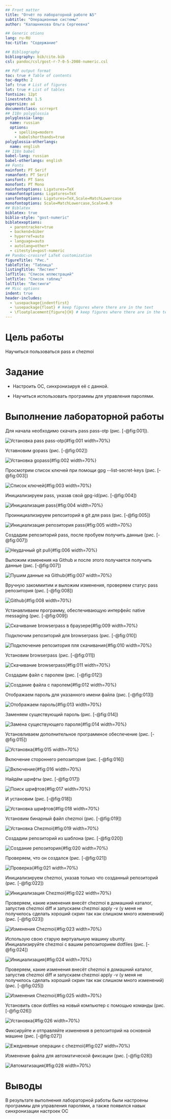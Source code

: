 ```yaml
---
## Front matter
title: "Отчёт по лабораторной работе №5"
subtitle: "Операционные системы"
author: "Калашникова Ольга Сергеевна"

## Generic otions
lang: ru-RU
toc-title: "Содержание"

## Bibliography
bibliography: bib/cite.bib
csl: pandoc/csl/gost-r-7-0-5-2008-numeric.csl

## Pdf output format
toc: true # Table of contents
toc-depth: 2
lof: true # List of figures
lot: true # List of tables
fontsize: 12pt
linestretch: 1.5
papersize: a4
documentclass: scrreprt
## I18n polyglossia
polyglossia-lang:
  name: russian
  options:
	- spelling=modern
	- babelshorthands=true
polyglossia-otherlangs:
  name: english
## I18n babel
babel-lang: russian
babel-otherlangs: english
## Fonts
mainfont: PT Serif
romanfont: PT Serif
sansfont: PT Sans
monofont: PT Mono
mainfontoptions: Ligatures=TeX
romanfontoptions: Ligatures=TeX
sansfontoptions: Ligatures=TeX,Scale=MatchLowercase
monofontoptions: Scale=MatchLowercase,Scale=0.9
## Biblatex
biblatex: true
biblio-style: "gost-numeric"
biblatexoptions:
  - parentracker=true
  - backend=biber
  - hyperref=auto
  - language=auto
  - autolang=other*
  - citestyle=gost-numeric
## Pandoc-crossref LaTeX customization
figureTitle: "Рис."
tableTitle: "Таблица"
listingTitle: "Листинг"
lofTitle: "Список иллюстраций"
lotTitle: "Список таблиц"
lolTitle: "Листинги"
## Misc options
indent: true
header-includes:
  - \usepackage{indentfirst}
  - \usepackage{float} # keep figures where there are in the text
  - \floatplacement{figure}{H} # keep figures where there are in the text
---
```


# Цель работы

Научиться пользоваться pass и chezmoi

# Задание

- Настроить ОС, синхронизируя её с данной.

- Научиться использовать программы для управления паролями.

# Выполнение лабораторной работы

Для начала необходимо скачать pass pass-otp (рис. [-@fig:001]).

![Установка pass pass-otp](image/1.png){#fig:001 width=70%}

Уставновим gopass (рис. [-@fig:002])

![Установка gopass](image/2.png){#fig:002 width=70%}


Просмотрим список ключей при помощи gpg --list-secret-keys (рис. [-@fig:003])

![Список ключей](image/3.png){#fig:003 width=70%}

Инициализируем pass, указав свой gpg-id(рис. [-@fig:004])

![Инициализация pass](image/4.png){#fig:004 width=70%}

Проинициализируем репозиторий в git для pass (рис. [-@fig:005])

![Инициализация репозитория pass](image/5.png){#fig:005 width=70%}

Создадим репозиторий pass, после пробуем получить данные (рис. [-@fig:007])
 
![Неудачный git pull](image/6.png){#fig:006 width=70%}

Выложим изменения на Github и после этого получается получить данные (рис. [-@fig:007])
 
![Пушим данные на Github](image/7.png){#fig:007 width=70%}

Вручную закоммитим и выложим изменения, проверяем статус pass репозитория (рис. [-@fig:008])
 
![Github](image/8.png){#fig:008 width=70%}

Устанавливаем программу, обеспечивающую интерфейс native messaging (рис. [-@fig:009])
 
![Скачивание browserpass в браузере](image/9.png){#fig:009 width=70%}

Подключим репозиторий для browserpass (рис. [-@fig:010])
 
![Подключение репозитория пля скачивания](image/10.png){#fig:010 width=70%}

Установим browserpass (рис. [-@fig:011])
 
![Скачивание browserpass](image/11.png){#fig:011 width=70%}

Создадим файл с паролем (рис. [-@fig:012])
 
![Создание файла с паролем](image/12.png){#fig:012 width=70%}

Отображаем пароль для указанного имени файла (рис. [-@fig:013])
 
![Отображаем пароль](image/13.png){#fig:013 width=70%}

Заменяем существующий пароль (рис. [-@fig:014])
 
![Замена существующего пароля](image/14.png){#fig:014 width=70%}

Установливаем дополнительное программное обеспечение (рис. [-@fig:015])
 
![Установка](image/15.png){#fig:015 width=70%}

Включение стороннего репозитория (рис. [-@fig:016])
 
![Включение](image/16.png){#fig:016 width=70%}

Найдём шрифты (рис. [-@fig:017])
 
![Поиск шрифтов](image/17.png){#fig:017 width=70%}

И установим (рис. [-@fig:018])
 
![Установка шрифтов](image/18.png){#fig:018 width=70%}

Установим бинарный файл chezmoi (рис. [-@fig:019])
 
![Установка Chezmoi](image/19.png){#fig:019 width=70%}

Создадим репозиторий из шаблона (рис. [-@fig:020])
 
![Создание репозитория](image/20.png){#fig:020 width=70%}

Проверяем, что он создался (рис. [-@fig:021])
 
![Проверка](image/21.png){#fig:021 width=70%}

Инициализируем chezmoi, указав только что созданный репозиторий (рис. [-@fig:022])
 
![Инициализация Chezmoi](image/22.png){#fig:022 width=70%}

Проверяем, какие изменения внесёт chezmoi в домашний каталог, запустив chezmoi diff и запускаем chezmoi apply -v (у меня не получилось сделать хороший скрин так как слишком много изменений) (рис. [-@fig:023])
 
![Изменения Chezmoi](image/23.png){#fig:023 width=70%}

Использую свою старую виртуальную машину ubunty. Инициализируйте chezmoi с вашим репозиторием dotfiles  (рис. [-@fig:024])
 
![Инициализация](image/24.png){#fig:024 width=70%}

Проверяем, какие изменения внесёт chezmoi в домашний каталог, запустив chezmoi diff и запускаем chezmoi apply -v (у меня не получилось сделать хороший скрин так как слишком много изменений) (рис. [-@fig:025])
 
![Изменения Chezmoi](image/25.png){#fig:025 width=70%}

Установить свои dotfiles на новый компьютер с помощью команды (рис. [-@fig:026])
 
![Установка](image/26.png){#fig:026 width=70%}

Фиксируйте и отправляйте изменения в репозиторий на основной машине (рис. [-@fig:027])
 
![Ежедневные операции c chezmoi](image/27.png){#fig:027 width=70%}

Изменение файла для автоматической фиксации (рис. [-@fig:028])
 
![Автоматизация](image/28.png){#fig:028 width=70%}

# Выводы

В результате выполнения лабораторной работы были настроены программы для управления паролями, а также появился навык синхронизации настроек ОС






